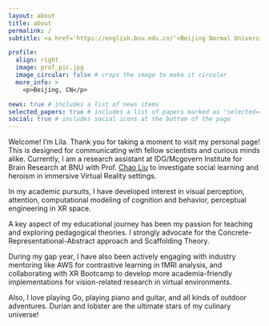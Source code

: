 ```yaml
---
layout: about
title: about
permalink: /
subtitle: <a href='https://english.bnu.edu.cn/'>Beijing Normal University</a>. Psychology Major. Vision Scientist. Teacher. Go Chess Player. Doll Designer.

profile:
  align: right
  image: prof_pic.jpg
  image_circular: false # crops the image to make it circular
  more_info: >
    <p>Beijing, CN</p>

news: true # includes a list of news items
selected_papers: true # includes a list of papers marked as "selected={true}"
social: true # includes social icons at the bottom of the page
---
```


Welcome! I’m Lila. Thank you for taking a moment to visit my personal page! This is designed for communicating with fellow scientists and curious minds alike. Currently, I am a research assistant at IDG/Mcgovern Institute for Brain Research at BNU with Prof. [Chao Liu](https://liuchaolab.bnu.edu.cn/) to investigate social learning and heroism in immersive Virtual Reality settings.

In my academic pursuits, I have developed interest in visual perception, attention, computational modeling of cognition and behavior, perceptual engineering in XR space. 

A key aspect of my educational journey has been my passion for teaching and exploring pedagogical theories. I strongly advocate for the Concrete-Representational-Abstract approach and Scaffolding Theory.

During my gap year, I have also been actively engaging with industry mentoring like AWS for contrastive learning in fMRI analysis, and collaborating with XR Bootcamp to develop more academia-friendly implementations for vision-related research in virtual environments.

Also, I love playing Go, playing piano and guitar, and all kinds of outdoor adventures. Durian and lobster are the ultimate stars of my culinary universe!
